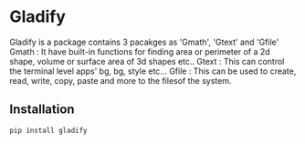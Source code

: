 # Gladify

Gladify is a package contains 3 pacakges as 'Gmath', 'Gtext' and 'Gfile'
Gmath : It have built-in functions for finding area or perimeter of a 2d shape, volume or surface area of 3d shapes etc..
Gtext : This can control the terminal level apps' bg, bg, style etc...
Gfile : This can be used to create, read, write, copy, paste and more to the filesof the system.

## Installation

```sh
pip install gladify